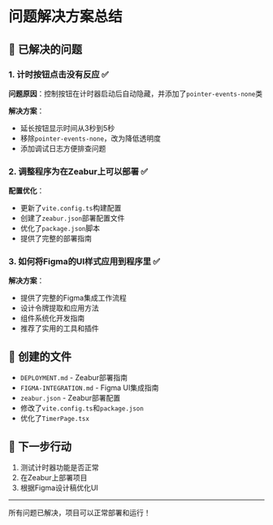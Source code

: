 # 问题解决方案总结

## 🎯 已解决的问题

### 1. 计时按钮点击没有反应 ✅
**问题原因**：控制按钮在计时器启动后自动隐藏，并添加了`pointer-events-none`类

**解决方案**：
- 延长按钮显示时间从3秒到5秒
- 移除`pointer-events-none`，改为降低透明度
- 添加调试日志方便排查问题

### 2. 调整程序为在Zeabur上可以部署 ✅
**配置优化**：
- 更新了`vite.config.ts`构建配置
- 创建了`zeabur.json`部署配置文件
- 优化了`package.json`脚本
- 提供了完整的部署指南

### 3. 如何将Figma的UI样式应用到程序里 ✅
**解决方案**：
- 提供了完整的Figma集成工作流程
- 设计令牌提取和应用方法
- 组件系统化开发指南
- 推荐了实用的工具和插件

## 📁 创建的文件
- `DEPLOYMENT.md` - Zeabur部署指南
- `FIGMA-INTEGRATION.md` - Figma UI集成指南
- `zeabur.json` - Zeabur部署配置
- 修改了`vite.config.ts`和`package.json`
- 优化了`TimerPage.tsx`

## 🚀 下一步行动
1. 测试计时器功能是否正常
2. 在Zeabur上部署项目
3. 根据Figma设计稿优化UI

---
所有问题已解决，项目可以正常部署和运行！ 